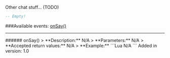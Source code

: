 Other chat stuff... (TODO)
```Lua
-- Empty!
```
###Available events:
[onSay()](#onSay)  


***

<a name="onSay"/>
###### onSay()
> **Description:** N/A  
> **Parameters:** N/A  
> **Accepted return values:** N/A  
> **Example:** 
```Lua
N/A  
```
Added in version: 1.0
